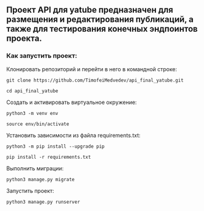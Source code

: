 ## Проект API для yatube предназначен для размещения и редактирования публикаций, а также для тестирования конечных эндпоинтов проекта.
### Как запустить проект:

Клонировать репозиторий и перейти в него в командной строке:

```
git clone https://github.com/TimofeiMedvedev/api_final_yatube.git
```

```
cd api_final_yatube
```

Cоздать и активировать виртуальное окружение:

```
python3 -m venv env
```

```
source env/bin/activate
```

Установить зависимости из файла requirements.txt:

```
python3 -m pip install --upgrade pip
```

```
pip install -r requirements.txt
```

Выполнить миграции:

```
python3 manage.py migrate
```

Запустить проект:

```
python3 manage.py runserver
```